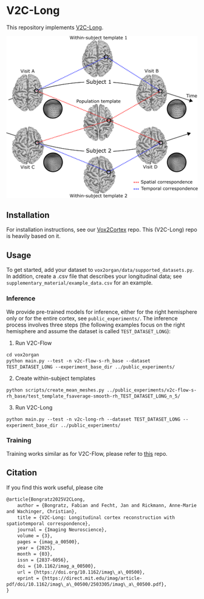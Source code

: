 # V2C-Long

This repository implements [V2C-Long](https://direct.mit.edu/imag/article/doi/10.1162/imag_a_00500/127971/V2C-Long-Longitudinal-Cortex-Reconstruction-with).

<p float="left">
<img src="/media/v2c-long.png" width="600" /> 
</p>

## Installation
For installation instructions, see our [Vox2Cortex](https://github.com/ai-med/Vox2Cortex) repo. This (V2C-Long) repo is heavily based on it.

## Usage
To get started, add your dataset to `vox2organ/data/supported_datasets.py`. In addition, create a .csv file that describes your longitudinal data; see `supplementary_material/example_data.csv` for an example.
### Inference
We provide pre-trained models for inference, either for the right hemisphere only or for the entire cortex, see `public_experiments/`. The inference process involves three steps (the following examples focus on the right hemisphere and assume the dataset is called `TEST_DATASET_LONG`):
1. Run V2C-Flow
```
cd vox2organ
python main.py --test -n v2c-flow-s-rh_base --dataset TEST_DATASET_LONG --experiment_base_dir ../public_experiments/
```
2. Create within-subject templates
```
python scripts/create_mean_meshes.py ../public_experiments/v2c-flow-s-rh_base/test_template_fsaverage-smooth-rh_TEST_DATASET_LONG_n_5/
```
3. Run V2C-Long
```
python main.py --test -n v2c-long-rh --dataset TEST_DATASET_LONG --experiment_base_dir ../public_experiments/
```

### Training
Training works similar as for V2C-Flow, please refer to [this](https://github.com/ai-med/Vox2Cortex) repo.


## Citation
If you find this work useful, please cite
```
@article{Bongratz2025V2CLong,
    author = {Bongratz, Fabian and Fecht, Jan and Rickmann, Anne-Marie and Wachinger, Christian},
    title = {V2C-Long: Longitudinal cortex reconstruction with spatiotemporal correspondence},
    journal = {Imaging Neuroscience},
    volume = {3},
    pages = {imag_a_00500},
    year = {2025},
    month = {03},
    issn = {2837-6056},
    doi = {10.1162/imag_a_00500},
    url = {https://doi.org/10.1162/imag\_a\_00500},
    eprint = {https://direct.mit.edu/imag/article-pdf/doi/10.1162/imag\_a\_00500/2503305/imag\_a\_00500.pdf},
}

